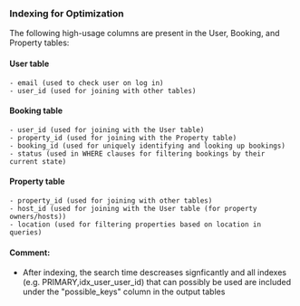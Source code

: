 ### Indexing for Optimization

The following high-usage columns are present in the User, Booking, and Property tables:

#### User table
    - email (used to check user on log in)
    - user_id (used for joining with other tables)

#### Booking table
    - user_id (used for joining with the User table)
    - property_id (used for joining with the Property table)    
    - booking_id (used for uniquely identifying and looking up bookings)
    - status (used in WHERE clauses for filtering bookings by their current state)

#### Property table
    - property_id (used for joining with other tables)
    - host_id (used for joining with the User table (for property owners/hosts))
    - location (used for filtering properties based on location in queries)


#### Comment:
- After indexing, the search time descreases signficantly and all indexes (e.g. PRIMARY,idx_user_user_id)
that can possibly be used are included under the "possible_keys" column in the output tables